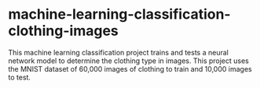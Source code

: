 # machine-learning-classification-clothing-images
This machine learning classification project trains and tests a neural network model to determine the clothing type in images. This project uses the MNIST dataset of 60,000 images of clothing to train and 10,000 images to test.
